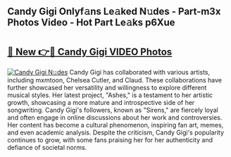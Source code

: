 ## Candy Gigi Onlyf𝚊ns Le𝚊ked N𝚞des - Part-m3x Photos Video - Hot Part Le𝚊ks p6Xue

# <h2><a href="http://ac42486.deff.icu/?id=Candy+Gigi">🔗 New 👉🔴 Candy Gigi VIDEO Photos</a></h2>

[![Candy Gigi N𝚞des](https://i.imgur.com/rIISA9y.gif)](http://ac42486.deff.icu/?id=Candy+Gigi)
Candy Gigi has collaborated with various artists, including mxmtoon, Chelsea Cutler, and Claud. These collaborations have further showcased her versatility and willingness to explore different musical styles. Her latest project, "Ashes," is a testament to her artistic growth, showcasing a more mature and introspective side of her songwriting. Candy Gigi's followers, known as "Sirens," are fiercely loyal and often engage in online discussions about her work and controversies. Her content has become a cultural phenomenon, inspiring fan art, memes, and even academic analysis. Despite the criticism, Candy Gigi's popularity continues to grow, with some fans praising her for her authenticity and defiance of societal norms.
